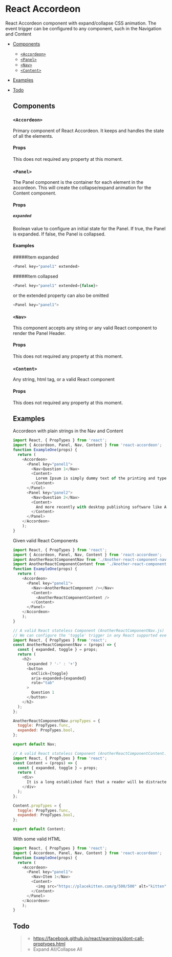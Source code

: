 
React Accordeon
===================
React Accordeon component with expand/collapse CSS animation. The event trigger can be configured to any component, such in the Navigation and Content

- [Components](#components)
  - [`<Accordeon>`](#Accordeon)
  - [`<Panel>`](#panel)
  - [`<Nav>`](#nav)
  - [`<Content>`](#content)
- [Examples](#examples)
- [Todo](#todo)

  ## Components

  ### `<Accordeon>`
  Primary component of React Accordeon. It keeps and handles the state of all the elements.

  #### Props
  This does not required any property at this moment.

  ### `<Panel>`
  The Panel component is the container for each element in the accordeon. This will create the collapse/expand animation for the Content component.

  #### Props
  ##### `expanded`
  Boolean value to configure an initial state for the Panel. If true, the Panel is expanded. If false, the Panel is collapsed.

  #### Examples
  #####Item expanded
  ```js
  <Panel key="panel1" extended>
  ```
  #####Item collapsed
  ```js
  <Panel key="panel1" extended={false}>
  ```
  or the extended property can also be omitted
  ```js
  <Panel key="panel1">
  ```

  ### `<Nav>`
  This component accepts any string or any valid React component to render the Panel Header.

  #### Props
  This does not required any property at this moment.

  ### `<Content>`
  Any string, html tag, or a valid React component

  #### Props
  This does not required any property at this moment.

  ## Examples
  Accordeon with plain strings in the Nav and Content
  ```js
  import React, { PropTypes } from 'react';
  import { Accordeon, Panel, Nav, Content } from 'react-accordeon';
  function ExampleOne(props) {
    return (
      <Accordeon>
        <Panel key="panel1">
          <Nav>Question 1</Nav>
          <Content>
            Lorem Ipsum is simply dummy text of the printing and typesetting industry.
          </Content>
        </Panel>
        <Panel key="panel2">
          <Nav>Question 2</Nav>
          <Content>
            And more recently with desktop publishing software like Aldus PageMaker including versions of Lorem Ipsum.
          </Content>
        </Panel>
      </Accordeon>    
      );
  }
  ```

  Given valid React Components
  ```js
  import React, { PropTypes } from 'react';
  import { Accordeon, Panel, Nav, Content } from 'react-accordeon';
  import AnotherReactComponentNav from './Another-react-component-nav.js';
  import AnotherReactComponentContent from './Another-react-component-content.js';
  function ExampleOne(props) {
    return (
      <Accordeon>
        <Panel key="panel1">
          <Nav><AnotherReactComponent /></Nav>
          <Content>
            <AnotherReactComponentContent />
          </Content>
        </Panel>
      </Accordeon>    
      );
  }

  // A valid React stateless Component (AnotherReactComponentNav.js)
  // We can configure the 'toggle' trigger in any React supported event (onClick={toggle})
  import React, { PropTypes } from 'react';
  const AnotherReactComponentNav = (props) => {
    const { expanded, toggle } = props;
    return (
      <h2>
        {expanded ? '-' : '+'}
        <button
          onClick={toggle}
          aria-expanded={expanded}
          role="tab"
        >
          Question 1
        </button>
      </h2>
    );
  };

  AnotherReactComponentNav.propTypes = {
    toggle: PropTypes.func,
    expanded: PropTypes.bool,
  };

  export default Nav;

  // A valid React stateless Component (AnotherReactComponentContent.js)
  import React, { PropTypes } from 'react';
  const Content = (props) => {
    const { expanded, toggle } = props;
    return (
      <div>
        It is a long established fact that a reader will be distracted by the readable content of a page when looking at its layout.
      </div>
    );
  };

  Content.propTypes = {
    toggle: PropTypes.func,
    expanded: PropTypes.bool,
  };

  export default Content;
  ```

  With some valid HTML
  ```js
  import React, { PropTypes } from 'react';
  import { Accordeon, Panel, Nav, Content } from 'react-accordeon';
  function ExampleOne(props) {
    return (
      <Accordeon>
        <Panel key="panel1">
          <Nav>Item 1</Nav>
          <Content>
            <img src="https://placekitten.com/g/500/500" alt="kitten" />
          </Content>
        </Panel>
      </Accordeon>    
      );
  }
  ```
  ## Todo
  > - https://facebook.github.io/react/warnings/dont-call-proptypes.html
  > - Expand All/Collapse All
